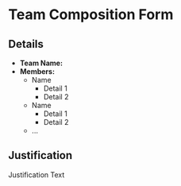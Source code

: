 # Team Composition Form

## Details
* **Team Name:**
* **Members:**
  * Name
    * Detail 1
    * Detail 2
  * Name
    * Detail 1
    * Detail 2
  * ...

## Justification
Justification Text